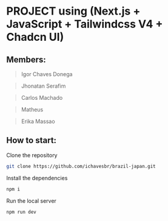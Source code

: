 # PROJECT using (Next.js + JavaScript + Tailwindcss V4 + Chadcn UI)

## Members:

> Igor Chaves Donega

> Jhonatan Serafim

> Carlos Machado

> Matheus

> Erika Massao

## How to start:

Clone the repository

```bash
git clone https://github.com/ichavesbr/brazil-japan.git
```

Install the dependencies

```bash
npm i
```

Run the local server

```bash
npm run dev
```
